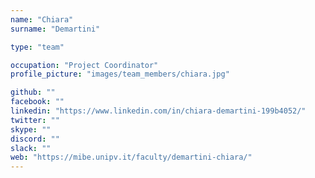 ```yaml
---
name: "Chiara"
surname: "Demartini"

type: "team"

occupation: "Project Coordinator"
profile_picture: "images/team_members/chiara.jpg"

github: ""
facebook: ""
linkedin: "https://www.linkedin.com/in/chiara-demartini-199b4052/"
twitter: ""
skype: ""
discord: ""
slack: ""
web: "https://mibe.unipv.it/faculty/demartini-chiara/"
---
```

